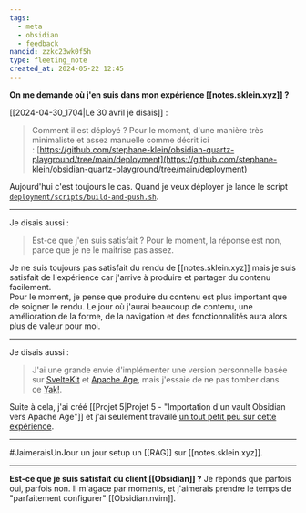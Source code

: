 ```yaml
---
tags:
  - meta
  - obsidian
  - feedback
nanoid: zzkc23wk0f5h
type: fleeting_note
created_at: 2024-05-22 12:45
---
```

**On me demande où j'en suis dans mon expérience [[notes.sklein.xyz]] ?**

[[2024-04-30_1704|Le 30 avril je disais]] :

> Comment il est déployé ? Pour le moment, d'une manière très minimaliste et assez manuelle comme décrit ici : [https://github.com/stephane-klein/obsidian-quartz-playground/tree/main/deployment](https://github.com/stephane-klein/obsidian-quartz-playground/tree/main/deployment)

Aujourd'hui c'est toujours le cas. Quand je veux déployer je lance le script [`deployment/scripts/build-and-push.sh`](https://github.com/stephane-klein/obsidian-quartz-playground/blob/main/deployment/scripts/build-and-push.sh).

---

Je disais aussi :

> Est-ce que j'en suis satisfait ? Pour le moment, la réponse est non, parce que je ne le maitrise pas assez.

Je ne suis toujours pas satisfait du rendu de [[notes.sklein.xyz]] mais je suis satisfait de l'expérience car j'arrive à produire et partager du contenu facilement.  
Pour le moment, je pense que produire du contenu est plus important que de soigner le rendu. Le jour où j'aurai beaucoup de contenu, une amélioration de la forme, de la navigation et des fonctionnalités aura alors plus de valeur pour moi.

---

Je disais aussi :

> J'ai une grande envie d'implémenter une version personnelle basée sur [SvelteKit](app://obsidian.md/SvelteKit) et [Apache Age](app://obsidian.md/Apache%20Age), mais j'essaie de ne pas tomber dans ce [Yak!](app://obsidian.md/Yak!).

Suite à cela, j'ai créé [[Projet 5|Projet 5 - "Importation d'un vault Obsidian vers Apache Age"]] et j'ai seulement travailé [un tout petit peu sur cette expérience](https://github.com/stephane-klein/obsidian-vault-to-apache-age-poc/commits/main/).

---

#JaimeraisUnJour un jour setup un [[RAG]] sur [[notes.sklein.xyz]].

---

**Est-ce que je suis satisfait du client [[Obsidian]] ?**
Je réponds que parfois oui, parfois non. Il m'agace par moments, et j'aimerais prendre le temps de "parfaitement configurer" [[Obsidian.nvim]].
